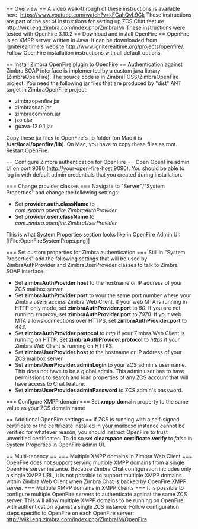== Overview ==
A video walk-through of these instructions is available here: https://www.youtube.com/watch?v=kFGahQvL9Gk
These instructions are part of the set of instructions for setting up ZCS Chat feature: http://wiki.eng.zimbra.com/index.php/ZimbraIM/
These instructions were tested with OpenFire 3.10.2
== Download and install OpenFire ==
OpenFire is an XMPP server written in Java. It can be downloaded from Igniterealtime's website http://www.igniterealtime.org/projects/openfire/.
Follow OpenFire installation instructions with all default options.

== Install Zimbra OpenFire plugin to OpenFire ==
Authentication against Zimbra SOAP interface is implemented by a custom java library (ZimbraOpenFire). The source code is in ZimbraFOSS/ZimbraOpenFire project. You need the following jar files that are produced by "dist" ANT target in ZimbraOpenFire project:
<ul>
<li>zimbraopenfire.jar</li>
<li>zimbrasoap.jar</li>
<li>zimbracommon.jar</li>
<li>json.jar</li>
<li>guava-13.0.1.jar</li>
</ul>

Copy these jar files to OpenFire's lib folder (on Mac it is <b>/usr/local/openfire/lib</b>). On Mac, you have to copy these files as root. Restart OpenFire.

== Configure Zimbra authentication for OpenFire ==
Open OpenFire admin UI on port 9090 (http://your-open-fire-host:9090). You should be able to log in with default admin credentials that you created during installation. 

=== Change provider classes ===
Navigate to "Server"/"System Properties" and change the following settings:
<ul>
<li>Set <b>provider.auth.className</b> to <i>com.zimbra.openfire.ZimbraAuthProvider</i></li>
<li>Set <b>provider.user.className</b> to <i>com.zimbra.openfire.ZimbraUserProvider</i></li>
</ul>
This is what System Properties section looks like in OpenFire Admin UI:
[[File:OpenFireSystemProps.png]]

=== Set custom properties for Zimbra authentication ===
Still in "System Properties" add the following settings that will be used by ZimbraAuthProvider and ZimbraUserProvider classes to talk to Zimbra SOAP interface.
<ul>
<li>Set <b>zimbraAuthProvider.host</b> to the hostname or IP address of your ZCS mailbox server</li>
<li>Set <b>zimbraAuthProvider.port</b> to your the same port number where your Zimbra users access Zimbra Web Client. If your web MTA is running in HTTP only mode, set <b>zimbraAuthProvider.port</b> to <i>80</i>. If you are not running zmproxy, set <b>zimbraAuthProvider.port</b> to <i>7070</i>. If your web MTA allows connections over HTTPS, set <b>zimbraAuthProvider.port</b> to <i>443</i>.</li>
<li>Set <b>zimbraAuthProvider.protocol</b> to <i>http</i> if your Zimbra Web Client is running on HTTP. Set <b>zimbraAuthProvider.protocol</b> to <i>https</i> if your Zimbra Web Client is running on HTTPS.</li>
<li>Set <b>zimbraUserProvider.host</b> to the hostname or IP address of your ZCS mailbox server</li>
<li>Set <b>zimbraUserProvider.adminLogin</b> to your ZCS admin's user name. This does not have to be a global admin. This admin user has to have permissions to search and load properties of any ZCS account that will have access to Chat feature.</li>
<li>Set <b>zimbraUserProvider.adminPassword</b> to ZCS admin's password.</li>
</ul>

=== Configure XMPP domain ===
Set <b>xmpp.domain</b> property to the same value as your ZCS domain name

== Additional OpenFire settings ==
If ZCS is running with a self-signed certificate or the certificate installed in your mailboxd instance cannot be verified for whatever reason, you should instruct OpenFire to trust unverified certificates. To do so set <b>clearspace.certificate.verify</b> to <i>false</i> in System Properties in OpenFire admin UI.

== Multi-tenancy ==
=== Multiple XMPP domains in Zimbra Web Client ===
OpenFire does not support serving multiple XMPP domains from a single OpenFire server instance. Because Zimbra Chat configuration includes only a single XMPP URL, it is not possible to support multiple XMPP domains within Zimbra Web Client when Zimbra Chat is backed by OpenFire XMPP server.
=== Multiple XMPP domains in XMPP clients ===
It is possible to configure multiple OpenFire servers to authenticate against the same ZCS server. This will allow multiple XMPP domains to be running on OpenFire with authentication against a single ZCS instance. Follow configuration steps specific to OpenFire on each OpenFire server: http://wiki.eng.zimbra.com/index.php/ZimbraIM/OpenFire
